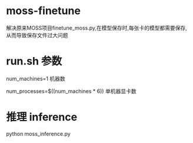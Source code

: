 # moss-finetune

解决原来MOSS项目finetune_moss.py,在模型保存时,每张卡的模型都需要保存,从而导致保存文件过大问题


# run.sh 参数

num_machines=1   机器数

num_processes=$((num_machines * 6))  单机器显卡数

# 推理 inference

python moss_inference.py

